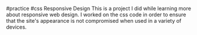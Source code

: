 #practice #css Responsive Design
This is a project I did while learning more about responsive web design. I worked on the css code in order to ensure that the site's appearance is not compromised when used in a variety of devices.
